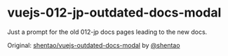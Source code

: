 # vuejs-012-jp-outdated-docs-modal

Just a prompt for the old 012-jp docs pages leading to the new docs.

Original: [shentao/vuejs-outdated-docs-modal](https://github.com/shentao/vuejs-outdated-docs-modal) by [@shentao](https://github.com/shentao)
